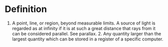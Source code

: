 # Definition

1.  A point, line, or region, beyond measurable limits. A source of
    light is regarded as at infinity if it is at such a great distance
    that rays from it can be considered parallel. See parallax. 2. Any
    quantity larger than the largest quantity which can be stored in a
    register of a specific computer.
